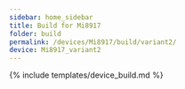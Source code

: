 ```yaml
---
sidebar: home_sidebar
title: Build for Mi8917
folder: build
permalink: /devices/Mi8917/build/variant2/
device: Mi8917_variant2
---
```

{% include templates/device_build.md %}
